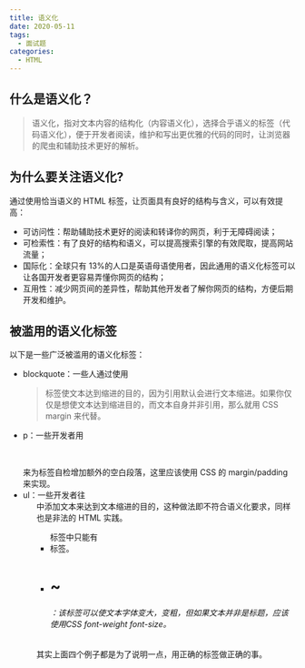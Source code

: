 ```yaml
---
title: 语义化
date: 2020-05-11
tags:
  - 面试题
categories:
  - HTML
---
```


## 什么是语义化？

> 语义化，指对文本内容的结构化（内容语义化），选择合乎语义的标签（代码语义化），便于开发者阅读，维护和写出更优雅的代码的同时，让浏览器的爬虫和辅助技术更好的解析。

## 为什么要关注语义化?

通过使用恰当语义的 HTML 标签，让页面具有良好的结构与含义，可以有效提高：

- 可访问性：帮助辅助技术更好的阅读和转译你的网页，利于无障碍阅读；
- 可检索性：有了良好的结构和语义，可以提高搜索引擎的有效爬取，提高网站流量；
- 国际化：全球只有 13%的人口是英语母语使用者，因此通用的语义化标签可以让各国开发者更容易弄懂你网页的结构；
- 互用性：减少网页间的差异性，帮助其他开发者了解你网页的结构，方便后期开发和维护。

## 被滥用的语义化标签

以下是一些广泛被滥用的语义化标签：

- blockquote：一些人通过使用<blockquote>标签使文本达到缩进的目的，因为引用默认会进行文本缩进。如果你仅仅是想使文本达到缩进目的，而文本自身并非引用，那么就用 CSS margin 来代替。
- p：一些开发者用<p>&nbsp;</p>来为标签自检增加额外的空白段落，这里应该使用 CSS 的 margin/padding 来实现。
- ul：一些开发者往<ul>中添加文本来达到文本缩进的目的，这种做法即不符合语义化要求，同样也是非法的 HTML 实践。<ul>标签中只能有<li>标签。
- <h1>~<h6>：该标签可以使文本字体变大，变粗，但如果文本并非是标题，应该使用CSS font-weight font-size。

其实上面四个例子都是为了说明一点，用正确的标签做正确的事。
